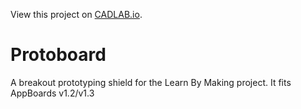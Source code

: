 View this project on [CADLAB.io](https://cadlab.io/project/1434). 

# Protoboard
A breakout prototyping shield for the Learn By Making project. It fits AppBoards v1.2/v1.3
